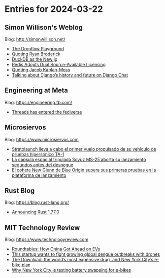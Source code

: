 # Entries for 2024-03-22
## Simon Willison's Weblog 
Blog: http://simonwillison.net/ 

- [The Dropflow Playground](https://simonwillison.net/2024/Mar/22/the-dropflow-playground/#atom-everything)
- [Quoting Ryan Broderick](https://simonwillison.net/2024/Mar/21/ryan-broderick/#atom-everything)
- [DuckDB as the New jq](https://simonwillison.net/2024/Mar/21/duckdb-as-the-new-jq/#atom-everything)
- [Redis Adopts Dual Source-Available Licensing](https://simonwillison.net/2024/Mar/21/redis-adopts-dual-source-available-licensing/#atom-everything)
- [Quoting Jacob Kaplan-Moss](https://simonwillison.net/2024/Mar/21/jacob-kaplan-moss/#atom-everything)
- [Talking about Django’s history and future on Django Chat](https://simonwillison.net/2024/Mar/21/django-history-and-future/#atom-everything)
## Engineering at Meta 
Blog: https://engineering.fb.com/ 

- [Threads has entered the fediverse](https://engineering.fb.com/2024/03/21/networking-traffic/threads-has-entered-the-fediverse/)
## Microsiervos 
Blog: https://www.microsiervos.com 

- [Stratolaunch lleva a cabo el primer vuelo propulsado de su vehículo de pruebas hipersónico TA-1](https://www.microsiervos.com/archivo/aerotrastorno/stratolaunch-primer-vuelo-propulsado-vehiculo-pruebas-hipersonico.html)
- [La cápsula espacial tripulada Soyuz MS-25 aborta su lanzamiento segundos antes del despegue](https://www.microsiervos.com/archivo/espacio/abortado-lanzamiento-capsula-espacial-tripulada-soyuz-ms-25.html)
- [El cohete New Glenn de Blue Origin supera sus primeras pruebas en la plataforma de lanzamiento](https://www.microsiervos.com/archivo/espacio/cohete-new-glenn-blue-origin-supera-primeras-pruebas-plataforma.html)
## Rust Blog 
Blog: https://blog.rust-lang.org/ 

- [Announcing Rust 1.77.0](https://blog.rust-lang.org/2024/03/21/Rust-1.77.0.html)
## MIT Technology Review 
Blog: https://www.technologyreview.com 

- [Roundtables: How China Got Ahead on EVs](https://www.technologyreview.com/2024/03/21/1089932/roundtables-how-china-got-ahead-on-evs/)
- [This startup wants to fight growing global dengue outbreaks with drones](https://www.technologyreview.com/2024/03/21/1090033/startup-fight-dengue-drones/)
- [The Download: the world’s most expensive drug, and New York City’s e-bike plan](https://www.technologyreview.com/2024/03/21/1090039/the-download-the-worlds-most-expensive-drug-and-new-york-citys-e-bike-plan/)
- [Why New York City is testing battery swapping for e-bikes](https://www.technologyreview.com/2024/03/21/1089976/battery-swapping-ebikes/)